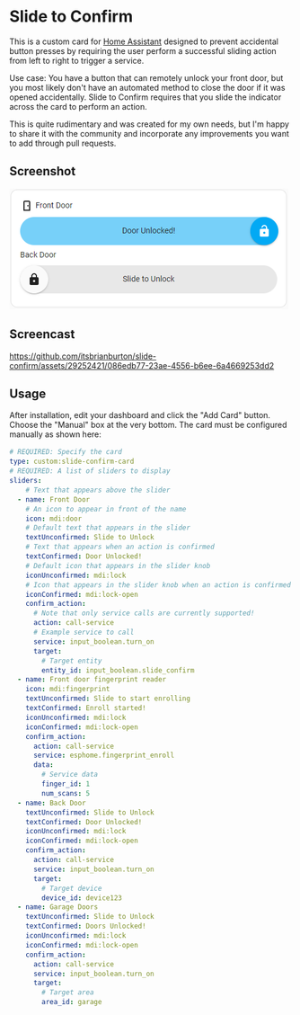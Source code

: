 # Slide to Confirm

This is a custom card for [Home Assistant](https://www.home-assistant.io) designed to prevent accidental button presses by requiring the user perform a successful sliding action from left to right to trigger a service.

Use case: You have a button that can remotely unlock your front door, but you most likely don't have an automated method to close the door if it was opened accidentally.  Slide to Confirm requires that you slide the indicator across the card to perform an action.

This is quite rudimentary and was created for my own needs, but I'm happy to share it with the community and incorporate any improvements you want to add through pull requests.

## Screenshot
![Screenshot](https://github.com/itsbrianburton/slide-confirm/raw/main/img/screenshot.png)

## Screencast
https://github.com/itsbrianburton/slide-confirm/assets/29252421/086edb77-23ae-4556-b6ee-6a4669253dd2

## Usage
After installation, edit your dashboard and click the "Add Card" button.  Choose the "Manual" box at the very bottom.  The card must be configured manually as shown here:

```yaml
# REQUIRED: Specify the card
type: custom:slide-confirm-card
# REQUIRED: A list of sliders to display
sliders:
    # Text that appears above the slider
  - name: Front Door
    # An icon to appear in front of the name
    icon: mdi:door
    # Default text that appears in the slider
    textUnconfirmed: Slide to Unlock
    # Text that appears when an action is confirmed
    textConfirmed: Door Unlocked!
    # Default icon that appears in the slider knob
    iconUnconfirmed: mdi:lock
    # Icon that appears in the slider knob when an action is confirmed
    iconConfirmed: mdi:lock-open
    confirm_action:
      # Note that only service calls are currently supported!
      action: call-service
      # Example service to call
      service: input_boolean.turn_on
      target:
        # Target entity
        entity_id: input_boolean.slide_confirm
  - name: Front door fingerprint reader
    icon: mdi:fingerprint
    textUnconfirmed: Slide to start enrolling
    textConfirmed: Enroll started!
    iconUnconfirmed: mdi:lock
    iconConfirmed: mdi:lock-open
    confirm_action:
      action: call-service
      service: esphome.fingerprint_enroll
      data:
        # Service data
        finger_id: 1
        num_scans: 5
  - name: Back Door
    textUnconfirmed: Slide to Unlock
    textConfirmed: Door Unlocked!
    iconUnconfirmed: mdi:lock
    iconConfirmed: mdi:lock-open
    confirm_action:
      action: call-service
      service: input_boolean.turn_on
      target:
        # Target device
        device_id: device123
  - name: Garage Doors
    textUnconfirmed: Slide to Unlock
    textConfirmed: Doors Unlocked!
    iconUnconfirmed: mdi:lock
    iconConfirmed: mdi:lock-open
    confirm_action:
      action: call-service
      service: input_boolean.turn_on
      target:
        # Target area
        area_id: garage
```
